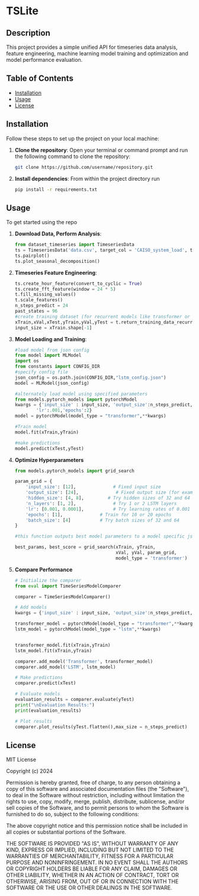 # TSLite

## Description

This project provides a simple unified API for timeseries data analysis, feature engineering, machine learning model training and optimization and model performance evaluation.

## Table of Contents

- [Installation](#installation)
- [Usage](#usage)
- [License](#license)

## Installation

Follow these steps to set up the project on your local machine:

1. **Clone the repository**:
   Open your terminal or command prompt and run the following command to clone the repository:
   ```bash
   git clone https://github.com/username/repository.git
2. **Install dependencies**:
   From within the project directory run
   ```bash
   pip install -r requirements.txt


## Usage

To get started using the repo 

1. **Download Data, Perform Analysis**:
    ```python
    from dataset_timeseries import TimeseriesData
    ts = TimeseriesData('data.csv', target_col = 'CAISO_system_load', time_index = 'interval_start_time')
    ts.pairplot()
    ts.plot_seasonal_decomposition()


2. **Timeseries Feature Engineering**:
    ```python
    ts.create_hour_feature(convert_to_cyclic = True)
    ts.create_fft_feature(window = 24 * 5)
    t.fill_missing_values()
    t.scale_features()
    n_steps_predict = 24
    past_states = 96
    #create training dataset (for recurrent models like transformer or LSTM)
    xTrain,xVal,xTest,yTrain,yVal,yTest = t.return_training_data_recurrent(past_states,n_steps_predict)
    input_size = xTrain.shape[-1]

3. **Model Loading and Training**:
    ```python
    #load model from json config
    from model import MLModel
    import os
    from constants import CONFIG_DIR
    #specify config file
    json_config = os.path.join(CONFIG_DIR,"lstm_config.json")
    model = MLModel(json_config)

    #alternately load model using specified parameters
    from models.pytorch_models import pytorchModel
    kwargs = {'input_size' : input_size, 'output_size':n_steps_predict,"hidden_size":64,'n_layers':2,'batch_size':64,
            'lr':.001,'epochs':2}
    model = pytorchModel(model_type = "transformer",**kwargs)

    #Train model
    model.fit(xTrain,yTrain)

    #make predictions
    model.predict(xTest,yTest)

4. **Optimize Hyperparameters**
    ```python
    from models.pytorch_models import grid_search

    param_grid = {
        'input_size': [12],              # Fixed input size
        'output_size': [24],              # Fixed output size (for example, binary classification)
        'hidden_size': [4, 8],         # Try hidden sizes of 32 and 64
        'n_layers': [1, 2],              # Try 1 or 2 LSTM layers
        'lr': [0.001, 0.0001],           # Try learning rates of 0.001 and 0.0001
        'epochs': [1],              # Train for 10 or 20 epochs
        'batch_size': [4]           # Try batch sizes of 32 and 64
    }

    #this function outputs best model parameters to a model specific json file

    best_params, best_score = grid_search(xTrain, yTrain,
                                          xVal, yVal, param_grid,
                                          model_type = 'transformer')

5. **Compare Performance**
    ```python
    # Initialize the comparer
    from eval import TimeSeriesModelComparer

    comparer = TimeSeriesModelComparer()

    # Add models
    kwargs = {'input_size' : input_size, 'output_size':n_steps_predict,"hidden_size":64,'n_layers':2,'batch_size':64,'lr':.001,'epochs':2}

    transformer_model = pytorchModel(model_type = "transformer",**kwargs)
    lstm_model = pytorchModel(model_type = "lstm",**kwargs)
    

    transformer_model.fit(xTrain,yTrain)
    lstm_model.fit(xTrain,yTrain)
    
    comparer.add_model('Transformer', transformer_model)
    comparer.add_model('LSTM', lstm_model)

    # Make predictions
    comparer.predict(xTest)

    # Evaluate models
    evaluation_results = comparer.evaluate(yTest)
    print("\nEvaluation Results:")
    print(evaluation_results)

    # Plot results
    comparer.plot_results(yTest.flatten(),max_size = n_steps_predict)

## License

MIT License

Copyright (c) 2024

Permission is hereby granted, free of charge, to any person obtaining a copy
of this software and associated documentation files (the "Software"), to deal
in the Software without restriction, including without limitation the rights
to use, copy, modify, merge, publish, distribute, sublicense, and/or sell
copies of the Software, and to permit persons to whom the Software is
furnished to do so, subject to the following conditions:

The above copyright notice and this permission notice shall be included in all
copies or substantial portions of the Software.

THE SOFTWARE IS PROVIDED "AS IS", WITHOUT WARRANTY OF ANY KIND, EXPRESS OR
IMPLIED, INCLUDING BUT NOT LIMITED TO THE WARRANTIES OF MERCHANTABILITY,
FITNESS FOR A PARTICULAR PURPOSE AND NONINFRINGEMENT. IN NO EVENT SHALL THE
AUTHORS OR COPYRIGHT HOLDERS BE LIABLE FOR ANY CLAIM, DAMAGES OR OTHER
LIABILITY, WHETHER IN AN ACTION OF CONTRACT, TORT OR OTHERWISE, ARISING FROM,
OUT OF OR IN CONNECTION WITH THE SOFTWARE OR THE USE OR OTHER DEALINGS IN THE
SOFTWARE.


